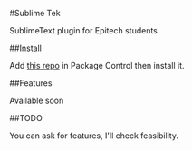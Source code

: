 #Sublime Tek

SublimeText plugin for Epitech students

##Install

Add [this repo](https://github.com/hug33k/Sublime-Tek) in Package Control then install it.

##Features

Available soon

##TODO

You can ask for features, I'll check feasibility.
